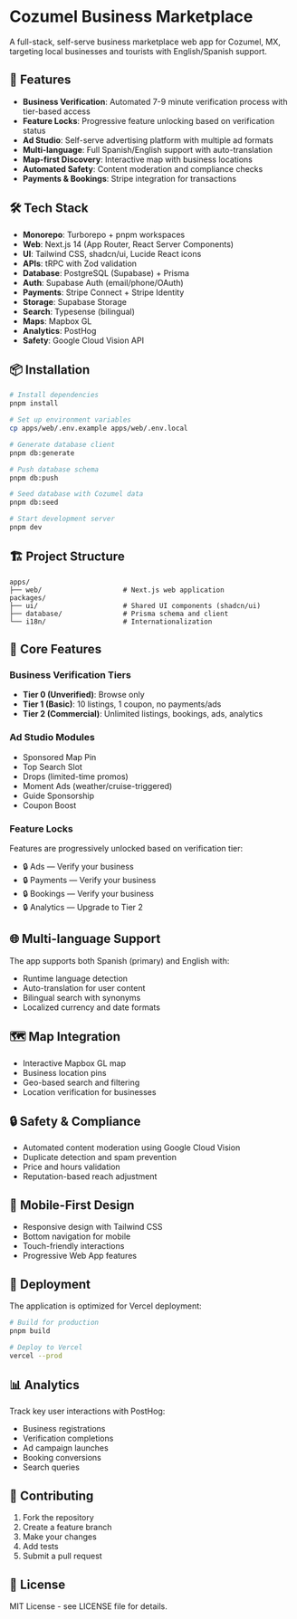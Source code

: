 # Cozumel Business Marketplace

A full-stack, self-serve business marketplace web app for Cozumel, MX, targeting local businesses and tourists with English/Spanish support.

## 🚀 Features

- **Business Verification**: Automated 7-9 minute verification process with tier-based access
- **Feature Locks**: Progressive feature unlocking based on verification status
- **Ad Studio**: Self-serve advertising platform with multiple ad formats
- **Multi-language**: Full Spanish/English support with auto-translation
- **Map-first Discovery**: Interactive map with business locations
- **Automated Safety**: Content moderation and compliance checks
- **Payments & Bookings**: Stripe integration for transactions

## 🛠️ Tech Stack

- **Monorepo**: Turborepo + pnpm workspaces
- **Web**: Next.js 14 (App Router, React Server Components)
- **UI**: Tailwind CSS, shadcn/ui, Lucide React icons
- **APIs**: tRPC with Zod validation
- **Database**: PostgreSQL (Supabase) + Prisma
- **Auth**: Supabase Auth (email/phone/OAuth)
- **Payments**: Stripe Connect + Stripe Identity
- **Storage**: Supabase Storage
- **Search**: Typesense (bilingual)
- **Maps**: Mapbox GL
- **Analytics**: PostHog
- **Safety**: Google Cloud Vision API

## 📦 Installation

```bash
# Install dependencies
pnpm install

# Set up environment variables
cp apps/web/.env.example apps/web/.env.local

# Generate database client
pnpm db:generate

# Push database schema
pnpm db:push

# Seed database with Cozumel data
pnpm db:seed

# Start development server
pnpm dev
```

## 🏗️ Project Structure

```
apps/
├── web/                    # Next.js web application
packages/
├── ui/                     # Shared UI components (shadcn/ui)
├── database/               # Prisma schema and client
└── i18n/                   # Internationalization
```

## 🎯 Core Features

### Business Verification Tiers

- **Tier 0 (Unverified)**: Browse only
- **Tier 1 (Basic)**: 10 listings, 1 coupon, no payments/ads
- **Tier 2 (Commercial)**: Unlimited listings, bookings, ads, analytics

### Ad Studio Modules

- Sponsored Map Pin
- Top Search Slot
- Drops (limited-time promos)
- Moment Ads (weather/cruise-triggered)
- Guide Sponsorship
- Coupon Boost

### Feature Locks

Features are progressively unlocked based on verification tier:
- 🔒 Ads — Verify your business
- 🔒 Payments — Verify your business
- 🔒 Bookings — Verify your business
- 🔒 Analytics — Upgrade to Tier 2

## 🌐 Multi-language Support

The app supports both Spanish (primary) and English with:
- Runtime language detection
- Auto-translation for user content
- Bilingual search with synonyms
- Localized currency and date formats

## 🗺️ Map Integration

- Interactive Mapbox GL map
- Business location pins
- Geo-based search and filtering
- Location verification for businesses

## 🔒 Safety & Compliance

- Automated content moderation using Google Cloud Vision
- Duplicate detection and spam prevention
- Price and hours validation
- Reputation-based reach adjustment

## 📱 Mobile-First Design

- Responsive design with Tailwind CSS
- Bottom navigation for mobile
- Touch-friendly interactions
- Progressive Web App features

## 🚀 Deployment

The application is optimized for Vercel deployment:

```bash
# Build for production
pnpm build

# Deploy to Vercel
vercel --prod
```

## 📊 Analytics

Track key user interactions with PostHog:
- Business registrations
- Verification completions
- Ad campaign launches
- Booking conversions
- Search queries

## 🤝 Contributing

1. Fork the repository
2. Create a feature branch
3. Make your changes
4. Add tests
5. Submit a pull request

## 📄 License

MIT License - see LICENSE file for details.